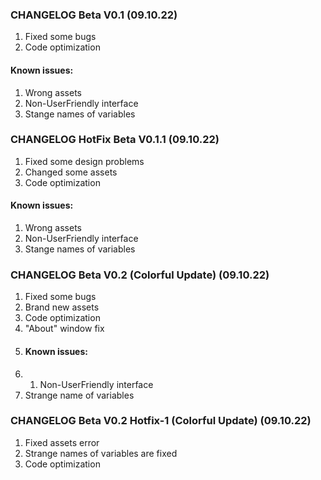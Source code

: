 ### CHANGELOG Beta V0.1 (09.10.22)
1. Fixed some bugs
2. Code optimization
#### Known issues:
1. Wrong assets
2. Non-UserFriendly interface
3. Stange names of variables


### CHANGELOG HotFix Beta V0.1.1 (09.10.22)
1. Fixed some design problems
2. Changed some assets
3. Code optimization
#### Known issues:
1. Wrong assets
2. Non-UserFriendly interface
3. Stange names of variables


### CHANGELOG Beta V0.2 (Colorful Update) (09.10.22)
1. Fixed some bugs
2. Brand new assets
3. Code optimization
4. "About" window fix
5. #### Known issues:
1. 1. Non-UserFriendly interface
2. Strange name of variables


### CHANGELOG Beta V0.2 Hotfix-1 (Colorful Update) (09.10.22)
1. Fixed assets error
2. Strange names of variables are fixed
3. Code optimization
